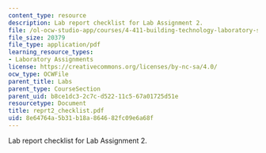 ```yaml
---
content_type: resource
description: Lab report checklist for Lab Assignment 2.
file: /ol-ocw-studio-app/courses/4-411-building-technology-laboratory-spring-2004/8e64764a5b31b18a864682fc09e6a68f_reprt2_checklist.pdf
file_size: 20379
file_type: application/pdf
learning_resource_types:
- Laboratory Assignments
license: https://creativecommons.org/licenses/by-nc-sa/4.0/
ocw_type: OCWFile
parent_title: Labs
parent_type: CourseSection
parent_uid: b8ce1dc3-2c7c-d522-11c5-67a01725d51e
resourcetype: Document
title: reprt2_checklist.pdf
uid: 8e64764a-5b31-b18a-8646-82fc09e6a68f
---
```

Lab report checklist for Lab Assignment 2.